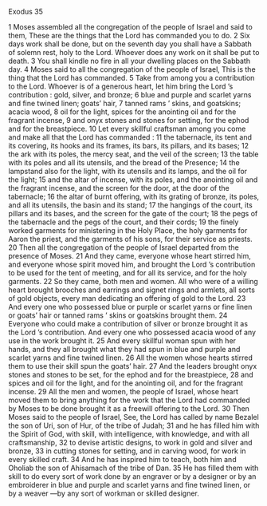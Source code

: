 Exodus 35

1	Moses assembled all the congregation of the people of Israel and said to them, These are the things that the Lord has commanded you to do.
2	Six days work shall be done, but on the seventh day you shall have a Sabbath of solemn rest, holy to the Lord. Whoever does any work on it shall be put to death.
3	You shall kindle no fire in all your dwelling places on the Sabbath day.
4	Moses said to all the congregation of the people of Israel, This is the thing that the Lord has commanded.
5	Take from among you a contribution to the Lord. Whoever is of a generous heart, let him bring the Lord ’s contribution : gold, silver, and bronze;
6	blue and purple and scarlet yarns and fine twined linen; goats’ hair,
7	tanned rams ’ skins, and goatskins; acacia wood,
8	oil for the light, spices for the anointing oil and for the fragrant incense,
9	and onyx stones and stones for setting, for the ephod and for the breastpiece.
10	Let every skillful craftsman among you come and make all that the Lord has commanded :
11	the tabernacle, its tent and its covering, its hooks and its frames, its bars, its pillars, and its bases;
12	the ark with its poles, the mercy seat, and the veil of the screen;
13	the table with its poles and all its utensils, and the bread of the Presence;
14	the lampstand also for the light, with its utensils and its lamps, and the oil for the light;
15	and the altar of incense, with its poles, and the anointing oil and the fragrant incense, and the screen for the door, at the door of the tabernacle;
16	the altar of burnt offering, with its grating of bronze, its poles, and all its utensils, the basin and its stand;
17	the hangings of the court, its pillars and its bases, and the screen for the gate of the court;
18	the pegs of the tabernacle and the pegs of the court, and their cords;
19	the finely worked garments for ministering in the Holy Place, the holy garments for Aaron the priest, and the garments of his sons, for their service as priests.
20	Then all the congregation of the people of Israel departed from the presence of Moses.
21	And they came, everyone whose heart stirred him, and everyone whose spirit moved him, and brought the Lord ’s contribution to be used for the tent of meeting, and for all its service, and for the holy garments.
22	So they came, both men and women. All who were of a willing heart brought brooches and earrings and signet rings and armlets, all sorts of gold objects, every man dedicating an offering of gold to the Lord.
23	And every one who possessed blue or purple or scarlet yarns or fine linen or goats’ hair or tanned rams ’ skins or goatskins brought them.
24	Everyone who could make a contribution of silver or bronze brought it as the Lord ’s contribution. And every one who possessed acacia wood of any use in the work brought it.
25	And every skillful woman spun with her hands, and they all brought what they had spun in blue and purple and scarlet yarns and fine twined linen.
26	All the women whose hearts stirred them to use their skill spun the goats’ hair.
27	And the leaders brought onyx stones and stones to be set, for the ephod and for the breastpiece,
28	and spices and oil for the light, and for the anointing oil, and for the fragrant incense.
29	All the men and women, the people of Israel, whose heart moved them to bring anything for the work that the Lord had commanded by Moses to be done brought it as a freewill offering to the Lord.
30	Then Moses said to the people of Israel, See, the Lord has called by name Bezalel the son of Uri, son of Hur, of the tribe of Judah;
31	and he has filled him with the Spirit of God, with skill, with intelligence, with knowledge, and with all craftsmanship,
32	to devise artistic designs, to work in gold and silver and bronze,
33	in cutting stones for setting, and in carving wood, for work in every skilled craft.
34	And he has inspired him to teach, both him and Oholiab the son of Ahisamach of the tribe of Dan.
35	He has filled them with skill to do every sort of work done by an engraver or by a designer or by an embroiderer in blue and purple and scarlet yarns and fine twined linen, or by a weaver —by any sort of workman or skilled designer.

